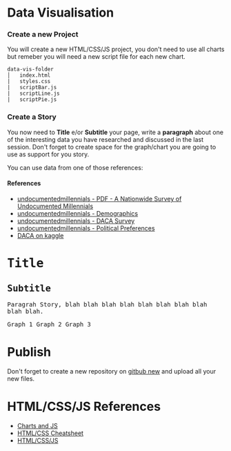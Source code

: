 # Data Visualisation

### Create a new Project

You will create a new HTML/CSS/JS project, you don't need to use all charts but remeber you will need a new script file for each new chart.

```
data-vis-folder
│   index.html
|   styles.css   
|   scriptBar.js
|   scriptLine.js
|   scriptPie.js
```

### Create a Story

You now need to __Title__ e/or __Subtitle__ your page, write a __paragraph__ about one of the interesting data you have researched and discussed in the last session.
Don't forget to create space for the graph/chart you are going to use as support for you story.

You can use data from one of those references:
#### References
* [undocumentedmillennials - PDF - A Nationwide Survey of Undocumented Millennials](https://media.wix.com/ugd/bfd9f2_4ac79f01ab9f4247b580aeb3afd3da95.pdf)
* [undocumentedmillennials - Demographics](http://www.undocumentedmillennials.com/demographics)
* [undocumentedmillennials - DACA Survey](http://www.undocumentedmillennials.com/daca)
* [undocumentedmillennials - Political Preferences](http://www.undocumentedmillennials.com/life-after-daca-c1ea5)
* [DACA on kaggle](https://www.kaggle.com/anupamakhan/daca-recipients-as-of-sept-4-2017/data)


<kbd>

# Title
## Subtitle
Paragrah Story, blah blah blah blah blah blah blah blah blah blah.

<kbd>
Graph 1
</kbd>
<kbd>
Graph 2
</kbd>
<kbd>
Graph 3
</kbd>

</kbd>


# Publish

Don't forget to create a new repository on [gitbub new](https://github.com/new) and upload all your new files.


# HTML/CSS/JS References

* [Charts and JS](https://github.com/youthradio/Youth-Radio-Web-Literacy/blob/master/Infographics-with-JS.md)
* [HTML/CSS Cheatsheet](https://github.com/youthradio/Youth-Radio-Web-Literacy/blob/master/Web-Literacy-Cheatsheet.md)
* [HTML/CSS/JS](https://github.com/youthradio/Youth-Radio-Web-Literacy/blob/master/javascript-html-and-css-basics.md)
